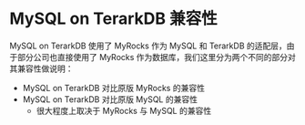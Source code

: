 # MySQL on TerarkDB 兼容性

MySQL on TerarkDB 使用了 MyRocks 作为 MySQL 和 TerarkDB 的适配层，由于部分公司也直接使用了 MyRocks 作为数据库，我们这里分为两个不同的部分对其兼容性做说明：

- MySQL on TerarkDB 对比原版 MyRocks 的兼容性
- MySQL on TerarkDB 对比原版 MySQL 的兼容性
  - 很大程度上取决于 MyRocks 与 MySQL 的兼容性
